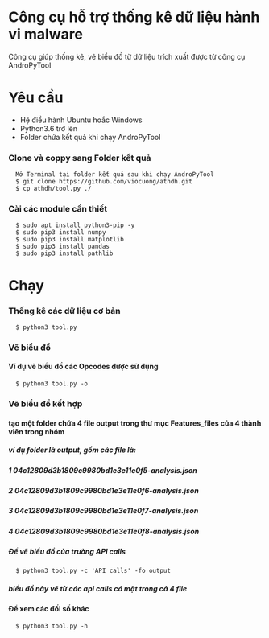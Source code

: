# Công cụ hỗ trợ thống kê dữ liệu hành vi malware
  Công cụ giúp thống kê, vẽ biểu đồ từ dữ liệu trích xuất được từ công cụ AndroPyTool
# Yêu cầu
  * Hệ điều hành Ubuntu hoắc Windows
  * Python3.6 trở lên
  * Folder chứa kết quả khi chạy AndroPyTool
### Clone và coppy sang Folder kết quả
      Mở Terminal tại folder kết quả sau khi chạy AndroPyTool
      $ git clone https://github.com/viocuong/athdh.git
      $ cp athdh/tool.py ./
### Cài các module cần thiết
      $ sudo apt install python3-pip -y
      $ sudo pip3 install numpy
      $ sudo pip3 install matplotlib
      $ sudo pip3 install pandas
      $ sudo pip3 install pathlib
# Chạy
### Thống kê các dữ liệu cơ bản
      $ python3 tool.py
### Vẽ biều đồ
#### Ví dụ vẽ biểu đồ các Opcodes được sử dụng
      $ python3 tool.py -o
### Vẽ biểu đồ kết hợp
#### tạo một folder chứa 4 file output trong thư mục Features_files của 4 thành viên trong nhóm
##### ví dụ folder là output, gồm các file là:
##### 1 04c12809d3b1809c9980bd1e3e11e0f5-analysis.json
##### 2 04c12809d3b1809c9980bd1e3e11e0f6-analysis.json
##### 3 04c12809d3b1809c9980bd1e3e11e0f7-analysis.json
##### 4 04c12809d3b1809c9980bd1e3e11e0f8-analysis.json
##### Để vẽ biểu đồ của trường API calls
      $ python3 tool.py -c 'API calls' -fo output
##### biểu đồ này vẽ từ các api calls có mặt trong cả 4 file 

#### Để xem các đối số khác
      $ python3 tool.py -h
      
      
